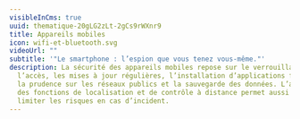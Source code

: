 ```yaml
---
visibleInCms: true
uuid: thematique-20gLG2zLt-2gCs9rWXnr9
title: Appareils mobiles
icon: wifi-et-bluetooth.svg
videoUrl: ""
subtitle: '"Le smartphone : l’espion que vous tenez vous-même."'
description: La sécurité des appareils mobiles repose sur le verrouillage de
  l’accès, les mises à jour régulières, l’installation d’applications fiables,
  la prudence sur les réseaux publics et la sauvegarde des données. L’activation
  des fonctions de localisation et de contrôle à distance permet aussi de
  limiter les risques en cas d’incident.
---
```

